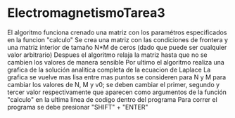 # ElectromagnetismoTarea3
El algoritmo funciona crenado una matriz con los paramétros especificados en la funcion "calculo"
Se crea una matriz con las condiciones de frontera y una matriz interior de tamaño N*M de ceros (dado que puede ser cualquier valor arbitrario)
Despues el algoritmo relaja la matriz hasta que no se cambien los valores de manera sensible
Por ultimo el algoritmo realiza una grafica de la solución analitica completa de la ecuacion de Laplace
La grafica se vuelve mas lisa entre mas puntos se consideren para N y M
para cambiar los valores de N, M y v0; se deben cambiar el primer, segundo y tercer valor respectivamente que aparecen como argumentos de la función "calculo" en la ultima linea de codigo dentro del programa
Para correr el programa se debe presionar "SHIFT" + "ENTER"
